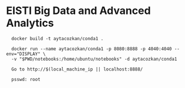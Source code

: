 # EISTI Big Data and Advanced Analytics

      docker build -t aytacozkan/conda1 .

      docker run --name aytacozkan/conda1 -p 8080:8888 -p 4040:4040 --env="DISPLAY" \
      -v "$PWD/notebooks:/home/ubuntu/notebooks" -d aytacozkan/conda1

      Go to http://$(local_machine_ip || localhost:8888/

      psswd: root 
